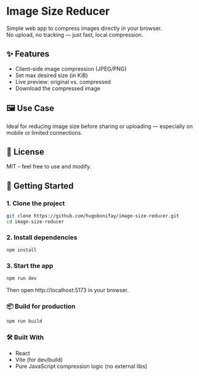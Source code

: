 # Image Size Reducer

Simple web app to compress images directly in your browser.  
No upload, no tracking — just fast, local compression.

## ✨ Features

- Client-side image compression (JPEG/PNG)
- Set max desired size (in KiB)
- Live preview: original vs. compressed
- Download the compressed image

## 🖼️ Use Case

Ideal for reducing image size before sharing or uploading — especially on mobile or limited connections.

## 📄 License

MIT – feel free to use and modify.

## 🚀 Getting Started

### 1. Clone the project

```bash
git clone https://github.com/hugobonifay/image-size-reducer.git
cd image-size-reducer
```

### 2. Install dependencies

```bash
npm install
```

### 3. Start the app

```bash
npm run dev
```

Then open http://localhost:5173 in your browser.

### 📦 Build for production

```bash
npm run build
```

### 🛠️ Built With

- React
- Vite (for dev/build)
- Pure JavaScript compression logic (no external libs)
